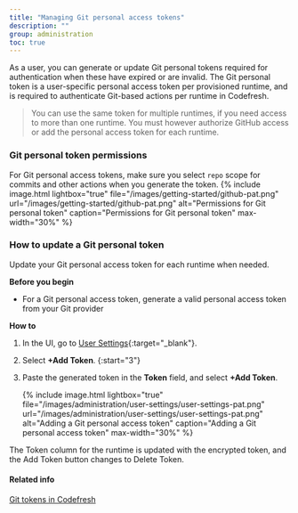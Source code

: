 ```yaml
---
title: "Managing Git personal access tokens"
description: ""
group: administration
toc: true
---
```

As a user, you can generate or update Git personal tokens required for authentication when these have expired or are invalid. The Git personal token is a user-specific personal access token per provisioned runtime, and is required to authenticate Git-based actions per runtime in Codefresh.  

> You can use the same token for multiple runtimes, if you need access to more than one runtime. 
You must however authorize GitHub access or add the personal access token for each runtime.  


### Git personal token permissions
For Git personal access tokens, make sure you select `repo` scope for commits and other actions when you generate the token.
{% include 
   image.html 
   lightbox="true" 
   file="/images/getting-started/github-pat.png" 
   url="/images/getting-started/github-pat.png" 
   alt="Permissions for Git personal token" 
   caption="Permissions for Git personal token"
   max-width="30%" 
   %}

### How to update a Git personal token
Update your Git personal access token for each runtime when needed.  

**Before you begin**  
* For a Git personal access token, generate a valid personal access token from your Git provider  

**How to**  
1. In the UI, go to [User Settings](https://g.codefresh.io/2.0/user-settings){:target="\_blank"}.
1. Select **+Add Token**.
{:start="3"}
1. Paste the generated token in the **Token** field, and select **+Add Token**. 

   {% include 
   image.html 
   lightbox="true" 
   file="/images/administration/user-settings/user-settings-pat.png" 
   url="/images/administration/user-settings/user-settings-pat.png" 
   alt="Adding a Git personal access token" 
   caption="Adding a Git personal access token"
   max-width="30%" 
   %}

The Token column for the runtime is updated with the encrypted token, and the Add Token button changes to Delete Token.  

#### Related info  
[Git tokens in Codefresh]({{site.baseurl}}/docs/administration/git-tokens/)